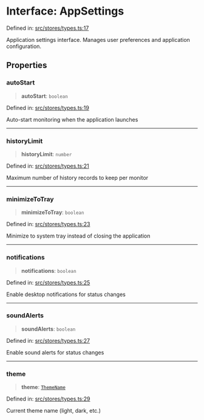 # Interface: AppSettings

Defined in: [src/stores/types.ts:17](https://github.com/Nick2bad4u/Uptime-Watcher/blob/3cce0c3b352c8390536ca3c7399ece50a05faf18/src/stores/types.ts#L17)

Application settings interface.
Manages user preferences and application configuration.

## Properties

### autoStart

> **autoStart**: `boolean`

Defined in: [src/stores/types.ts:19](https://github.com/Nick2bad4u/Uptime-Watcher/blob/3cce0c3b352c8390536ca3c7399ece50a05faf18/src/stores/types.ts#L19)

Auto-start monitoring when the application launches

***

### historyLimit

> **historyLimit**: `number`

Defined in: [src/stores/types.ts:21](https://github.com/Nick2bad4u/Uptime-Watcher/blob/3cce0c3b352c8390536ca3c7399ece50a05faf18/src/stores/types.ts#L21)

Maximum number of history records to keep per monitor

***

### minimizeToTray

> **minimizeToTray**: `boolean`

Defined in: [src/stores/types.ts:23](https://github.com/Nick2bad4u/Uptime-Watcher/blob/3cce0c3b352c8390536ca3c7399ece50a05faf18/src/stores/types.ts#L23)

Minimize to system tray instead of closing the application

***

### notifications

> **notifications**: `boolean`

Defined in: [src/stores/types.ts:25](https://github.com/Nick2bad4u/Uptime-Watcher/blob/3cce0c3b352c8390536ca3c7399ece50a05faf18/src/stores/types.ts#L25)

Enable desktop notifications for status changes

***

### soundAlerts

> **soundAlerts**: `boolean`

Defined in: [src/stores/types.ts:27](https://github.com/Nick2bad4u/Uptime-Watcher/blob/3cce0c3b352c8390536ca3c7399ece50a05faf18/src/stores/types.ts#L27)

Enable sound alerts for status changes

***

### theme

> **theme**: [`ThemeName`](../../../theme/types/type-aliases/ThemeName.md)

Defined in: [src/stores/types.ts:29](https://github.com/Nick2bad4u/Uptime-Watcher/blob/3cce0c3b352c8390536ca3c7399ece50a05faf18/src/stores/types.ts#L29)

Current theme name (light, dark, etc.)
